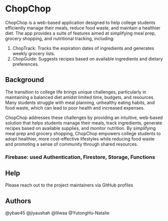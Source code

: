# ChopChop
ChopChop is a web-based application designed to help college students efficiently manage their meals, reduce food waste, and maintain a healthier diet. The app provides a suite of features aimed at simplifying meal prep, grocery shopping, and nutritional tracking, including:
1. ChopTrack: Tracks the expiration dates of ingredients and generates weekly grocery lists.
2. ChopGuide: Suggests recipes based on available ingredients and dietary preferences.

## Background
The transition to college life brings unique challenges, particularly in maintaining a balanced diet amidst limited time, budgets, and resources. Many students struggle with meal planning, unhealthy eating habits, and food waste, which can lead to poor health and increased expenses.

ChopChop addresses these challenges by providing an intuitive, web-based solution that helps students manage their meals, track ingredients, generate recipes based on available supplies, and monitor nutrition. By simplifying meal prep and grocery shopping, ChopChop empowers college students to adopt healthier, more cost-effective lifestyles while reducing food waste and promoting a sense of community through shared resources.

### Firebase: used Authentication, Firestore, Storage, Functions

## Help

Please reach out to the project maintainers via GitHub profiles

## Authors
@ybae45
@jiyaushah
@lilwaa
@YutongHu-Natalie



